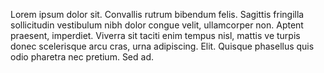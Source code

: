 Lorem ipsum dolor sit. Convallis rutrum bibendum felis. Sagittis fringilla sollicitudin vestibulum nibh dolor congue velit, ullamcorper non. Aptent praesent, imperdiet. Viverra sit taciti enim tempus nisl, mattis ve turpis donec scelerisque arcu cras, urna adipiscing. Elit. Quisque phasellus quis odio pharetra nec pretium. Sed ad.
